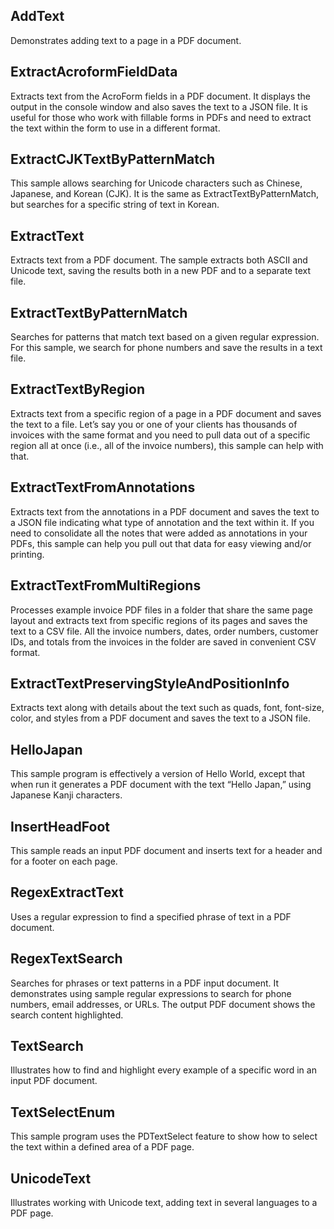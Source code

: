 ## AddText
Demonstrates adding text to a page in a PDF document.

## ExtractAcroformFieldData
Extracts text from the AcroForm fields in a PDF document.  It displays the output in the console window and also saves the text to a JSON file. It is useful for those who work with fillable forms in PDFs and need to extract the text within the form to use in a different format.

## ExtractCJKTextByPatternMatch
This sample allows searching for Unicode characters such as Chinese, Japanese, and Korean (CJK). It is the same as ExtractTextByPatternMatch, but searches for a specific string of text in Korean.

## ExtractText
Extracts text from a PDF document. The sample extracts both ASCII and Unicode text, saving the results both in a new PDF and to a separate text file.

## ExtractTextByPatternMatch
Searches for patterns that match text based on a given regular expression. For this sample, we search for phone numbers and save the results in a text file.

## ExtractTextByRegion
Extracts text from a specific region of a page in a PDF document and saves the text to a file. Let’s say you or one of your clients has thousands of invoices with the same format and you need to pull data out of a specific region all at once (i.e., all of the invoice numbers), this sample can help with that.

## ExtractTextFromAnnotations
Extracts text from the annotations in a PDF document and saves the text to a JSON file indicating what type of annotation and the text within it. If you need to consolidate all the notes that were added as annotations in your PDFs, this sample can help you pull out that data for easy viewing and/or printing.

## ExtractTextFromMultiRegions
Processes example invoice PDF files in a folder that share the same page layout and extracts text from specific regions of its pages and saves the text to a CSV file.  All the invoice numbers, dates, order numbers, customer IDs, and totals from the invoices in the folder are saved in convenient CSV format.

## ExtractTextPreservingStyleAndPositionInfo
Extracts text along with details about the text such as quads, font, font-size, color, and styles from a PDF document and saves the text to a JSON file.

## HelloJapan
This sample program is effectively a version of Hello World, except that when run it generates a PDF document with the text “Hello Japan,” using Japanese Kanji characters.

## InsertHeadFoot
This sample reads an input PDF document and inserts text for a header and for a footer on each page.

## RegexExtractText
Uses a regular expression to find a specified phrase of text in a PDF document.

## RegexTextSearch
Searches for phrases or text patterns in a PDF input document. It demonstrates using sample regular expressions to search for phone numbers, email addresses, or URLs. The output PDF document shows the search content highlighted.

## TextSearch
Illustrates how to find and highlight every example of a specific word in an input PDF document.

## TextSelectEnum
This sample program uses the PDTextSelect feature to show how to select the text within a defined area of a PDF page.

## UnicodeText
Illustrates working with Unicode text, adding text in several languages to a PDF page.
